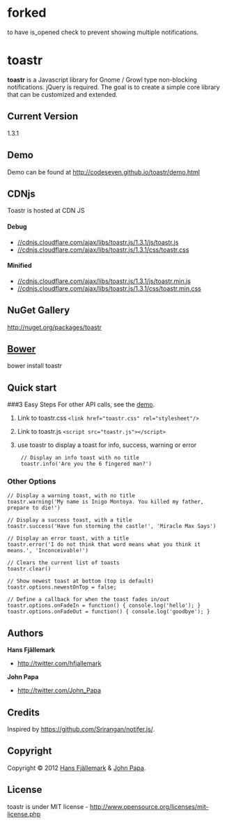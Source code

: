 # forked

to have is_opened check to prevent showing multiple notifications.

# toastr
**toastr** is a Javascript library for Gnome / Growl type non-blocking notifications. jQuery is required. The goal is to create a simple core library that can be customized and extended.

## Current Version
1.3.1

## Demo
Demo can be found at http://codeseven.github.io/toastr/demo.html

## CDNjs
Toastr is hosted at CDN JS

#### Debug
- [//cdnjs.cloudflare.com/ajax/libs/toastr.js/1.3.1/js/toastr.js](//cdnjs.cloudflare.com/ajax/libs/toastr.js/1.3.1/js/toastr.js)
- [//cdnjs.cloudflare.com/ajax/libs/toastr.js/1.3.1/css/toastr.css](//cdnjs.cloudflare.com/ajax/libs/toastr.js/1.3.1/css/toastr.css)

#### Minified
- [//cdnjs.cloudflare.com/ajax/libs/toastr.js/1.3.1/js/toastr.min.js](//cdnjs.cloudflare.com/ajax/libs/toastr.js/1.3.1/js/toastr.min.js) 
- [//cdnjs.cloudflare.com/ajax/libs/toastr.js/1.3.1/css/toastr.min.css](//cdnjs.cloudflare.com/ajax/libs/toastr.js/1.3.1/css/toastr.min.css)


## NuGet Gallery
http://nuget.org/packages/toastr

## [Bower](http://bower.io/)
bower install toastr

## Quick start

###3 Easy Steps
For other API calls, see the [demo](http://codeseven.github.io/toastr/demo.html).

1. Link to toastr.css `<link href="toastr.css" rel="stylesheet"/>`

2. Link to toastr.js `<script src="toastr.js"></script>`

3. use toastr to display a toast for info, success, warning or error

		// Display an info toast with no title
		toastr.info('Are you the 6 fingered man?')

### Other Options
	// Display a warning toast, with no title
	toastr.warning('My name is Inigo Montoya. You killed my father, prepare to die!')
	
	// Display a success toast, with a title
	toastr.success('Have fun storming the castle!', 'Miracle Max Says')
	
	// Display an error toast, with a title
	toastr.error('I do not think that word means what you think it means.', 'Inconceivable!')
		
	// Clears the current list of toasts
	toastr.clear()

	// Show newest toast at bottom (top is default)
	toastr.options.newestOnTop = false;

	// Define a callback for when the toast fades in/out
	toastr.options.onFadeIn = function() { console.log('hello'); }
	toastr.options.onFadeOut = function() { console.log('goodbye'); }


## Authors
**Hans Fjällemark**

+ http://twitter.com/hfjallemark

**John Papa**

+ http://twitter.com/John_Papa

## Credits
Inspired by https://github.com/Srirangan/notifer.js/.


## Copyright
Copyright © 2012 [Hans Fjällemark](http://twitter.com/hfjallemark) & [John Papa](http://twitter.com/John_Papa).

## License 
toastr is under MIT license - http://www.opensource.org/licenses/mit-license.php
